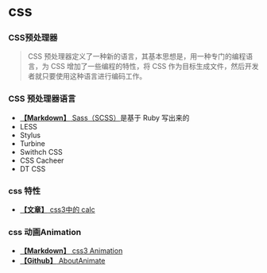 # css

### CSS预处理器
> CSS 预处理器定义了一种新的语言，其基本思想是，用一种专门的编程语言，为 CSS 增加了一些编程的特性，将 CSS 作为目标生成文件，然后开发者就只要使用这种语言进行编码工作。

### CSS 预处理器语言
* [**【Markdown】** Sass（SCSS）](./Sass.md)是基于 Ruby 写出来的
* LESS
* Stylus
* Turbine
* Swithch CSS
* CSS Cacheer
* DT CSS

### css 特性
* [**【文章】** css3中的 calc](https://blog.csdn.net/xianyu410725/article/details/53464834)

### css 动画Animation
* [**【Markdown】** css3 Animation](./cssAnimation.md)
* [**【Github】** AboutAnimate](https://github.com/EastSummer/AboutAnimate)
